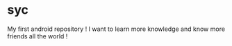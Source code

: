 syc
===

My first android repository ! I want to learn more knowledge and know more friends all the world !
